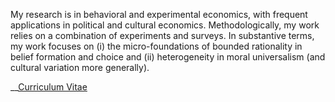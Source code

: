 My research is in behavioral and experimental economics, with frequent applications in political and cultural economics. Methodologically, my work relies on a combination of experiments and surveys. In substantive terms, my work focuses on (i) the micro-foundations of bounded rationality in belief formation and choice and (ii) heterogeneity in moral universalism (and cultural variation more generally).

__[Curriculum Vitae](/pdf/Enke_CV.pdf)
